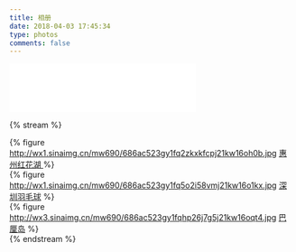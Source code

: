 ```yaml
---
title: 相册
date: 2018-04-03 17:45:34
type: photos
comments: false
---
```


<!-- 网易云音乐 起风了 手动播放 -->
<iframe frameborder="no" border="0" marginwidth="0" marginheight="0" width=330 height=86 src="//music.163.com/outchain/player?type=2&id=461525011&auto=0&height=66"></iframe>

{% stream %}
<!--
{% figure http://ww2.sinaimg.cn/bmiddle/e724cbefgw1f0bqlp5gw8j21hc276e81.jpg 
    [美丽心灵](http://movie.douban.com/subject/1306029/) %}
-->
{% figure 
    http://wx1.sinaimg.cn/mw690/686ac523gy1fq2zkxkfcpj21kw16oh0b.jpg
    [惠州红花湖 ](/photos-honghuahu/) 
    %}   
{% figure 
    http://wx1.sinaimg.cn/mw690/686ac523gy1fq5o2i58vmj21kw16o1kx.jpg
    [深圳羽毛球](/photos-szyumaoqiu/) 
    %}   
{% figure 
    http://wx3.sinaimg.cn/mw690/686ac523gy1fqhp26j7g5j21kw16oqt4.jpg
    [巴厘岛](/photos-balidao/) 
    %}   
{% endstream %}